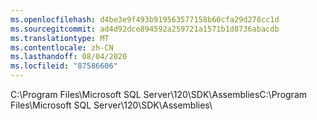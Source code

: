 ```yaml
---
ms.openlocfilehash: d4be3e9f493b919563577158b60cfa29d278cc1d
ms.sourcegitcommit: ad4d92dce894592a259721a1571b1d8736abacdb
ms.translationtype: MT
ms.contentlocale: zh-CN
ms.lasthandoff: 08/04/2020
ms.locfileid: "87586606"
---
```

<span data-ttu-id="6878b-101">C:\\Program Files\\Microsoft SQL Server\\120\\SDK\\Assemblies</span><span class="sxs-lookup"><span data-stu-id="6878b-101">C:\\Program Files\\Microsoft SQL Server\\120\\SDK\\Assemblies</span></span>\\
